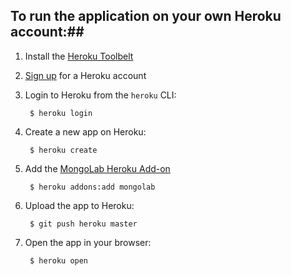 ## To run the application on your own Heroku account:##

1. Install the [Heroku Toolbelt](http://toolbelt.heroku.com)

2. [Sign up](http://heroku.com/signup) for a Heroku account

3. Login to Heroku from the `heroku` CLI:

        $ heroku login

4. Create a new app on Heroku:

        $ heroku create

5. Add the [MongoLab Heroku Add-on](http://addons.heroku.com/mongolab)

        $ heroku addons:add mongolab

6. Upload the app to Heroku:

        $ git push heroku master

7. Open the app in your browser:

        $ heroku open

